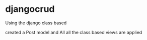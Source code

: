 # djangocrud

Using the django class based

created a Post model and All all the class based views are applied
